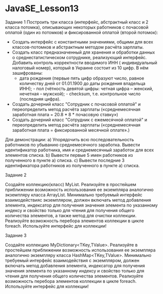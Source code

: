 # JavaSE_Lesson13

Задание 1
Построить три класса (интерфейс, абстрактный класс и 2 класса потомка), описывающих некоторых работников с почасовой оплатой (один из
потомков) и фиксированной оплатой (второй потомок):
- Создать интерфейс с константными значениями, общими для всех классов-потомков и абстрактным методом расчёта зарплаты.
- Создать класс предназначенный для хранения и обработки данных о среднестатистическом сотруднике, реализующий интерфейс. Добавить контроль корректности вводимого ИНН (
  индивидуальный налоговый номер), который в Украине состоит из 10 цифр. В нём зашифрованы:
  - дата рождения (первые пять цифр образуют число, равное количеству дней от 01.01.1900 до даты рождения владельца ИНН); - пол (чётность девятой цифры: четная цифра – женский,
  нечетная – мужской); - checksum, т.е. контрольное число (последняя цифра).
- Создать дочерний класс "Сотрудник с почасовой оплатой" и переопределить метод расчёта зарплаты («среднемесячная заработная плата = 20.8 * 8 * почасовую ставку»)
- Создать дочерний класс "Сотрудник с ежемесячной оплатой" и переопределить метод расчёта зарплаты («среднемесячная заработная плата = фиксированной месячной оплате».)

Для демонстрации:
a) Упорядочить всю последовательность работников по убыванию среднемесячного заработка. Вывести идентификатор работника, имя и среднемесячный заработок для всех элементов списка.
b) Вывести первые 5 имен работников из полученного в пункте а) списка.
c) Вывести последние 3 идентификатора работников из полученного в пункте а) списка.

Задание 2

Создайте коллекцию(класс) MyList<E>. Реализуйте в простейшем приближении возможность использования ее экземпляра аналогично экземпляру класса ArrayList<E>. Минимально требуемый интерфейс взаимодействияс экземпляром, должен включать метод добавления элемента, индексатор для получения значения элемента по указанному индексу и свойство только для чтения для получения общего количества элементов, а также метод для очистки коллекции. Реализуйте возможность перебора элементов коллекции в цикле foreach. Используйте интерфейс для коллекции!


Задание 3

Создайте коллекцию MyDictionary<TKey,TValue>. Реализуйте в простейшем приближении возможность использования ее экземпляра аналогично экземпляру класса HashMap<TKey,TValue>. Минимально требуемый интерфейс взаимодействия с экземпляром, должен включать метод добавления элемента, индексатор для получения значения элемента по указанному индексу и свойство только для чтения для получения общего количества элементов. Реализуйте возможность перебора элементов коллекции в цикле foreach. Используйте интерфейс для коллекции!
